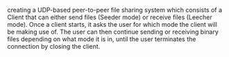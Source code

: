  creating a UDP-based peer-to-peer file sharing system which
 consists of a Client that can either send files (Seeder mode) or receive files (Leecher mode).
 Once a client starts, it asks the user for which mode the client will be making use of. The
 user can then continue sending or receiving binary files depending on what mode it is in, until
 the user terminates the connection by closing the client.
